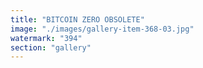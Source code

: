 ```yaml
---
title: "BITCOIN ZERO OBSOLETE"
image: "./images/gallery-item-368-03.jpg"
watermark: "394"
section: "gallery"
---
```


